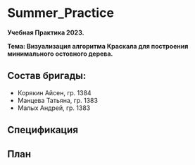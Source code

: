 # Summer_Practice
**Учебная Практика 2023.**

**Тема: Визуализация алгоритма Краскала для построения минимального остовного дерева.**

## Состав бригады:
- Корякин Айсен, гр. 1384
- Манцева Татьяна, гр. 1383
- Малых Андрей, гр. 1383



## Спецификация



## План
